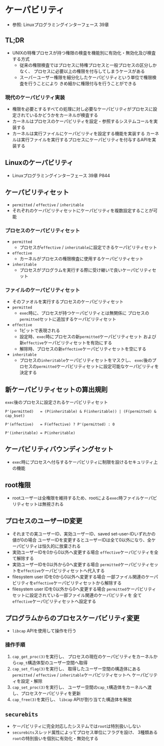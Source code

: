 # ケーパビリティ
- 参照: Linuxプログラミングインターフェース 39章

## TL;DR
- UNIXの特権プロセスが持つ権限の検査を機能別に有効化・無効化及び検査する方式
  - 従来の権限検査ではプロセスに特権プロセスと一般プロセスの区分しかなく、
    プロセスに必要以上の権限を付与してしまうケースがある
  - スーパーユーザー権限を細分化したケーパビリティという単位で権限検査を行うことにより
    きめ細かに権限付与を行うことができる

### 現代のケーパビリティ実装
- 権限を必要とするすべての処理に対し必要なケーパビリティがプロセスに設定されているかどうかをカーネルが検査する
- カーネルはプロセスのケーパビリティを設定・参照するシステムコールを実装する
- カーネルは実行ファイルにケーパビリティを設定する機能を実装する
  カーネルは実行ファイルを実行するプロセスにケーパビリティを付与するAPIを実装する

## Linuxのケーパビリティ
- Linuxプログラミングインターフェース 39章 P844

## ケーパビリティセット
- `permitted` / `effective` / `inheritable`
- それぞれのケーパビリティセットにケーパビリティを複数設定することが可能

### プロセスのケーパビリティセット
- `permitted`
  - プロセスが`effective` / `inheritable`に設定できるケーパビリティセット
- `effective`
  - カーネルがプロセスの権限検査に使用するケーパビリティセット
- `inheritable`
  - プロセスがプログラムを実行する際に受け継いで良いケーパビリティセット

### ファイルのケーパビリティセット
- そのファオルを実行するプロセスのケーパビリティセット
- `permitted`
  - `exec`時に、プロセスが持つケーパビリティとは無関係に
    プロセスの`permitted`セットに追加するケーパビリティセット
- `effective`
  - 1ビットで表現される
  - 設定時、`exec`時にプロセスの新`permitted`ケーパビリティセット
    および新`effective`ケーパビリティセットを有効にする
  - 解除時、プロセスの新`effective`ケーパビリティセットを空にする
- `inheritable`
  - プロセスの`inheritable`ケーパビリティセットをマスクし、
    `exec`後のプロセスの`permitted`ケーパビリティセットに設定可能なケーパビリティを決定する

## 新ケーパビリティセットの算出規則
`exec`後のプロセスに設定されるケーパビリティセット

```
P'(permitted)   = (P(inheritable) & F(inheritable)) | (F(permitted) & cap_bset)

P'(effective)   = F(effective) ? P'(permitted) : 0

P'(inheritable) = P(inheritable)
```

## ケーパビリティバウンディングセット
- `exec`時にプロセスへ付与するケーパビリティに制限を設けるセキュリティ上の機能

## root権限
- rootユーザーは全権限を維持するため、rootによる`exec`時ファイルケーパビリティセットは無視される

## プロセスのユーザーID変更
- それまでの実ユーザーID、実効ユーザーID、saved set-user-IDいずれかの値が0の場合
  ユーザーIDを変更するとユーザーIDは全て0以外になり、全ケーパビリティは恒久的に放棄される
- 実効ユーザーIDを0から0以外へ変更する場合
  `effective`ケーパビリティを全て解除する
- 実効ユーザーIDを0以外から0へ変更する場合
  `permitted`ケーパビリティセットを`effective`ケーパビリティセットへ代入する
- filesystem user IDを0から0以外へ変更する場合
  一部ファイル関連のケーパビリティを`effective`ケーパビリティセットから解除する
- filesystem user IDを0以外から0へ変更する場合
  `permitted`ケーパビリティセットに設定されている一部ファイル関連のケーパビリティを
  全て`effective`ケーパビリティセットへ設定する

## プログラムからのプロセスケーパビリティ変更
- `libcap` APIを使用して操作を行う

### 操作手順
1. `cap_get_proc(3)`を実行し、
   プロセスの現在のケーパビリティをカーネルから`cap_t`構造体型のユーザー空間へ取得
2. `cap_set_flag(3)`を実行し、
   取得したユーザー空間の構造体にある`permitted` / `effective` / `inheritable`ケーパビリティセットへ
   ケーパビリティを設定・解除
3. `cap_set_proc(3)`を実行し、
   ユーザー空間の`cap_t`構造体をカーネルへ渡し、プロセスケーパビリティを更新
4. `cap_free(3)`を実行し、
   `libcap` APIが割り当てた構造体を解放

## `securebits`
- ケーパビリティに完全対応したシステムでは`root`は特別扱いしない
- `securebits`スレッド属性によってプロセス単位にフラグを設け、
  3種類ある`root`の特別扱いを個別に有効化・無効化する
